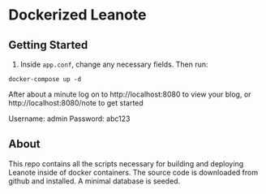 # Dockerized Leanote

## Getting Started

1. Inside `app.conf`, change any necessary fields. Then run:

```
docker-compose up -d
```

After about a minute log on to http://localhost:8080 to view your blog, or http://localhost:8080/note to get started

Username: admin
Password: abc123

## About

This repo contains all the scripts necessary for building and deploying Leanote inside of docker containers. The source code is downloaded from github and installed. A minimal database is seeded.

